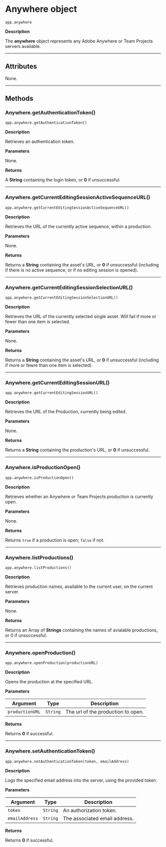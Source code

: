 # Anywhere object

`app.anywhere`

**Description**

The **anywhere** object represents any Adobe Anywhere or Team Projects servers available.

---

## Attributes

None.

---

## Methods

### Anywhere.getAuthenticationToken()

`app.anywhere.getAuthenticationToken()`

**Description**

Retrieves an authentication token.

**Parameters**

None.

**Returns**

A **String** containing the login token, or **0** if unsuccessful.

---

### Anywhere.getCurrentEditingSessionActiveSequenceURL()

`app.anywhere.getCurrentEditingSessionActiveSequenceURL()`

**Description**

Retrieves the URL of the currently active sequence, within a production.

**Parameters**

None.

**Returns**

Returns a **String** containing the asset's URL, or **0** if unsuccessful (including if there is no active sequence, or if no editing session is opened).

---

### Anywhere.getCurrentEditingSessionSelectionURL()

`app.anywhere.getCurrentEditingSessionSelectionURL()`

**Description**

Retrieves the URL of the currently selected single asset. Will fail if more or fewer than one item is selected.

**Parameters**

None.

**Returns**

Returns a **String** containing the asset's URL, or **0** if unsuccessful (including if more or fewre than one item is selected).

---

### Anywhere.getCurrentEditingSessionURL()

`app.anywhere.getCurrentEditingSessionURL()`

**Description**

Retrieves the URL of the Production, currently being edited.

**Parameters**

None.

**Returns**

Returns a **String** containing the production's URL, or **0** if unsuccessful.

---

### Anywhere.isProductionOpen()

`app.anywhere.isProductionOpen()`

**Description**

Retrieves whether an Anywhere or Team Projects production is currently open.

**Parameters**

None.

**Returns**

Returns `true` if a production is open; `false` if not.

---

### Anywhere.listProductions()

`app.anywhere.listProductions()`

**Description**

Retrieves production names, available to the current user, on the current server.

**Parameters**

None.

**Returns**

Returns an Array of **Strings** containing the names of avialable productions, or 0 if unsuccessful.

---

### Anywhere.openProduction()

`app.anywhere.openProduction(productionURL)`

**Description**

Opens the production at the specified URL.

**Parameters**

| Argument        | Type     | Description                        |
|-----------------|----------|------------------------------------|
| `productionURL` | `String` | The url of the production to open. |

**Returns**

Returns **0** if successful.

---

### Anywhere.setAuthenticationToken()

`app.anywhere.setAuthenticationToken(token, emailAddress)`

**Description**

Logs the specified email address into the server, using the provided token.

**Parameters**

| Argument       | Type     | Description                   |
|----------------|----------|-------------------------------|
| `token`        | `String` | An authorization token.       |
| `emailAddress` | `String` | The associated email address. |

**Returns**

Returns **0** if successful.
